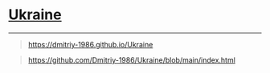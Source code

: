 # <a href="https://dmitriy-1986.github.io/Ukraine">Ukraine</a>
---
> https://dmitriy-1986.github.io/Ukraine

> https://github.com/Dmitriy-1986/Ukraine/blob/main/index.html
